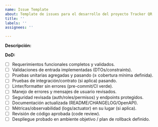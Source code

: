 ```yaml
---
name: Issue Template
about: Template de issues para el desarrollo del proyecto Tracker QR
title: ''
labels: ''
assignees: ''

---
```


**Descripción:**
<!-- Explica brevemente el objetivo, alcance y contexto de la tarea/feature. 
     Incluye supuestos, restricciones y/o links de referencia. -->

**DoD:**
- [ ] Requerimientos funcionales completos y validados.
- [ ] Validaciones de entrada implementadas (DTOs/constraints).
- [ ] Pruebas unitarias agregadas y pasando (≥ cobertura mínima definida).
- [ ] Pruebas de integración/contrato (si aplica) pasando.
- [ ] Linter/formatter sin errores (pre-commit/CI verde).
- [ ] Manejo de errores y mensajes de usuario revisados.
- [ ] Seguridad revisada (auth/roles/permisos) y endpoints protegidos.
- [ ] Documentación actualizada (README/CHANGELOG/OpenAPI).
- [ ] Métricas/observabilidad (logs/actuator) en su lugar (si aplica).
- [ ] Revisión de código aprobada (code review).
- [ ] Despliegue probado en ambiente objetivo / plan de rollback definido.
